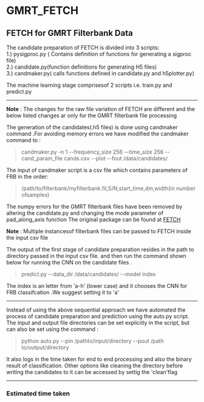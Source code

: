 # GMRT_FETCH

## FETCH for GMRT Filterbank Data

The candidate preparation of FETCH is divided into 3 scripts:</br>
1.) pysigproc.py ( Contains definition of functions for generating a sigproc file)</br>
2.) candidate.py(function definitions for generating H5 files)</br>
3.) candmaker.py( calls functions defined  in candidate.py and h5plotter.py)</br>

The machine learning stage comprisesof 2 scripts i.e. train.py and predict.py
___

**Note** : The changes for the raw file variation of FETCH are different and the below listed changes ar only for the GMRT filterbank file processing 

The generation of the candidates(.h5 files) is done using candmaker command .For avoiding memory errors we have modified the candmaker command to :</br>
>candmaker.py -n 1 --frequency_size 256 --time_size 256 --cand_param_file cands.csv --plot --fout /data/candidates/</br>

The input of candmaker script is a csv file which contains parameters of FRB in the order: 

>/path/to/filterbank/myfilterbank.fil,S/N,start_time,dm,width(in number ofsamples)

The numpy errors for the GMRT filterbank files have been removed by altering the candidate.py and changing the mode parameter of pad_along_axis function
The original package can be found at [FETCH](https://github.com/devanshkv/fetch)

**Note** : Multiple instancesof filterbank files can be passed to FETCH inside the input csv file </br>

The output of the first stage of candidate preparation resides in the path to directory passed in the input csv file. and then run the command shown below for running the CNN on the candidate files .</br>
>predict.py --data_dir /data/candidates/ --model index

The index is an letter from 'a-h' (lower case) and it chooses the CNN for FRB classifcation .We suggest setting it to 'a'</br>

---
Instead of using the above sequential approach we have automated the process of candidate preparation and prediction using the auto.py script.</br>
The input and output file directories can be set explicitly in the script, but can also be set using the command :

>python auto.py --pin /pathto/input/directory --pout /path to/output/directory

It also logs in the time taken for end to end processing and also the binary result of classification. Other options like cleaning the directory before writing the candidates to it can be accessed by settig the 'clean'flag

---
### Estimated time taken







